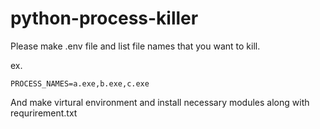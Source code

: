 # python-process-killer

Please make .env file and list file names that you want to kill.

ex. 

    PROCESS_NAMES=a.exe,b.exe,c.exe

And make virtural environment and install necessary modules along with requrirement.txt